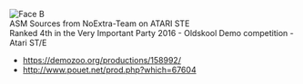 ![Face B](https://github.com/NoExtra-Team/Sources/blob/master/DEMOS/2016/FACE-B/FACE-B.png)<br>
ASM Sources from NoExtra-Team on ATARI STE<br>
Ranked 4th in the Very Important Party 2016 - Oldskool Demo competition - Atari ST/E<br>
- https://demozoo.org/productions/158992/
- http://www.pouet.net/prod.php?which=67604
